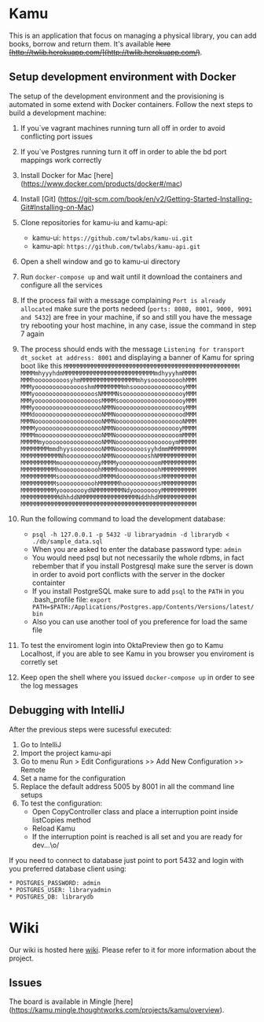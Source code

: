 # Kamu

This is an application that focus on managing a physical library, you can add books, borrow and return them. It's available ~~here [http://twlib.herokuapp.com/](http://twlib.herokuapp.com/)~~.


## Setup development environment with Docker

The setup of the development environment and the provisioning is automated in some extend with Docker containers. Follow the next steps to build a development machine:

1. If you`ve vagrant machines running turn all off in order to avoid conflicting port issues
2. If you`ve Postgres running turn it off in order to able the bd port mappings work correctly  
3. Install Docker for Mac [here] (https://www.docker.com/products/docker#/mac)
4. Install [Git] (https://git-scm.com/book/en/v2/Getting-Started-Installing-Git#Installing-on-Mac)
5. Clone repositories for kamu-iu and kamu-api:
	* kamu-ui: `https://github.com/twlabs/kamu-ui.git`
	* kamu-api: `https://github.com/twlabs/kamu-api.git`
6. Open a shell window and go to kamu-ui directory
7. Run `docker-compose up` and wait until it download the containers and configure all the services
8. If the process fail with a message complaining `Port is already allocated` make sure the ports nedeed (``ports: 8080, 8001, 9000, 9091 and 5432``) are free in your machine, if so and still you have the message try rebooting your host machine, in any case, issue the command in step 7 again
9. The process should ends with the message `Listening for transport dt_socket at address: 8001` and displaying a banner of Kamu for spring boot like this
``MMMMMMMMMMMMMMMMMMMMMMMMMMMMMMMMMMMMMMMMMMMMMMMMMM``
``MMMMmhyyyhdmMMMMMMMMMMMMMMMMMMMMMMMMMMmdhyyyhmMMMM``
``MMMhooooooooosyhmMMMMMMMMMMMMMMMMmhysooooooooohMMM``
``MMMyooooooooooooooshmMMMMMMMMmhsooooooooooooooyMMM``
``MMMyooooooooooooooooosNMMMMNsoooooooooooooooooyMMM``
``MMMyoooooooooooooooooosMMMMsooooooooooooooooooyMMM``
``MMMyoooooooooooooooooooNMMNoooooooooooooooooooyMMM``
``MMMdoooooooooooooooooooNMMNooooooooooooooooooodMMM``
``MMMNoooooooooooooooooooNMMNoooooooooooooooooooNMMM``
``MMMMyooooooooooooooooooNMMNooooooooooooooooooyMMMM``
``MMMMmooooooooooooooooooNMMNoooooooooooooooooomMMMM``
``MMMMMmyooooooooooooooooNMMNooooooooooooooooymMMMMM``
``MMMMMMMMmmdhyysooooooooNMMNoooooooosyyhdmmMMMMMMMM``
``MMMMMMMMMMMNhooooooooooNMMNoooooooooshNMMMMMMMMMMM``
``MMMMMMMMMMmoooooooooooyMMMMyooooooooooomMMMMMMMMMM``
``MMMMMMMMMMhooooooooooohMMMMhooooooooooohMMMMMMMMMM``
``MMMMMMMMMMsooooooooooodMMMMdooooooooooosMMMMMMMMMM``
``MMMMMMMMMMsoooooooooohMMMMMMhoooooooooosMMMMMMMMMM``
``MMMMMMMMMMyoooooooydNMMMMMMMMNdyoooooooyMMMMMMMMMM``
``MMMMMMMMMMMdhhddNMMMMMMMMMMMMMMMMNddhhdMMMMMMMMMMM``
``MMMMMMMMMMMMMMMMMMMMMMMMMMMMMMMMMMMMMMMMMMMMMMMMMM``

10. Run the following command to load the development database:
	* `psql -h 127.0.0.1 -p 5432 -U libraryadmin -d librarydb < ./db/sample_data.sql`
	* When you are asked to enter the database password type: ``admin``
	* You would need psql but not necessarily the whole rdbms, in fact rebember that if you install Postgresql make sure the server is down in order to avoid port conflicts with the server in the docker containter
	* If you install PostgreSQL make sure to add ``psql`` to the ``PATH`` in you .bash_profile file:
``export PATH=$PATH:/Applications/Postgres.app/Contents/Versions/latest/bin``
	* Also you can use another tool of you preference for load the same file
11. To test the enviroment login into OktaPreview then go to Kamu Localhost, if you are able to see Kamu in you browser you enviroment is corretly set
12. Keep open the shell where you issued ``docker-compose up`` in order to see the log messages 

## Debugging with IntelliJ

After the previous steps were sucessful executed:

1. Go to IntelliJ
2. Import the project kamu-api
3. Go to menu Run > Edit Configurations >> Add New Configuration >> Remote
4. Set a name for the configuration
5. Replace the default address 5005 by 8001 in all the command line setups
6. To test the configuration:
	* Open CopyController class and place a interruption point inside listCopies method
	* Reload Kamu
	* If the interruption point is reached is all set and you are ready for dev...\o/

If you need to connect to database just point to port 5432 and login with you preferred database client using:

	* POSTGRES_PASSWORD: admin
	* POSTGRES_USER: libraryadmin
	* POSTGRES_DB: librarydb 

# Wiki

Our wiki is hosted here [wiki](https://github.com/tw-library/library-ui/wiki). Please refer to it for more information about the project.

## Issues

The board is available in Mingle [here] (https://kamu.mingle.thoughtworks.com/projects/kamu/overview).
